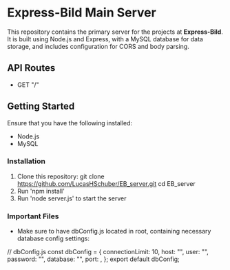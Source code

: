 # Express-Bild Main Server

This repository contains the primary server for the projects at **Express-Bild**. It is built using Node.js and Express, with a MySQL database for data storage, and includes configuration for CORS and body parsing.

## API Routes
- GET "/" 

## Getting Started
Ensure that you have the following installed:

- Node.js
- MySQL

### Installation
1. Clone this repository:
   git clone https://github.com/LucasHSchuber/EB_server.git
   cd EB_server
2. Run 'npm install'
3. Run 'node server.js' to start the server


### Important Files
- Make sure to have dbConfig.js located in root, containing necessary database config settings:

// dbConfig.js
const dbConfig = {
    connectionLimit: 10,
    host: "",
    user: "",
    password: "",
    database: "",
    port: ,
  };
  export default dbConfig;
  
